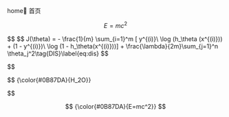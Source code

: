 
home:100: 首页

$$
E=mc^2
$$









$$
\$$
J(\theta) = - \frac{1}{m} \sum_{i=1}^m [ y^{(i)}\ \log (h_\theta (x^{(i)})) + (1 - y^{(i)})\ \log (1 - h_\theta(x^{(i)}))] + \frac{\lambda}{2m}\sum_{j=1}^n \theta_j^2\tag{DIS}\label{eq:dis}
\$$




$$





$$
{\color{#0B87DA}{H_2O}}

$$

$$
{\color{#0B87DA}{E=mc^2}}
$$

